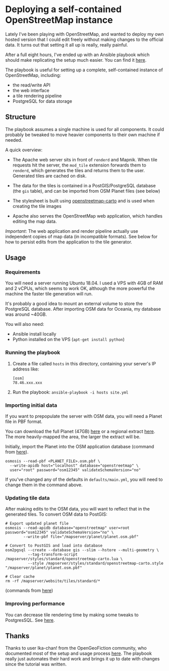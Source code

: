 # Deploying a self-contained OpenStreetMap instance

Lately I've been playing with OpenStreetMap, and wanted to deploy my own hosted version that I could edit freely without making changes to the official data. It turns out that setting it all up is really, really painful.

After a full eight hours, I've ended up with an Ansible playbook which should make replicating the setup much easier. You can find it [here](https://github.com/kdelwat/osm-ansible).

The playbook is useful for setting up a complete, self-contained instance of OpenStreetMap, including:

-   the read/write API
-   the web interface
-   a tile rendering pipeline
-   PostgreSQL for data storage

## Structure

The playbook assumes a single machine is used for all components. It could probably be tweaked to move heavier components to their own machine if needed.

A quick overview:

-   The Apache web server sits in front of `renderd` and Mapnik. When tile requests hit the server, the `mod_tile` extension forwards them to `renderd`, which generates the tiles and returns them to the user. Generated tiles are cached on disk.

-   The data for the tiles is contained in a PostGIS/PostgreSQL database (the `gis` table), and can be imported from OSM Planet files (see below)

-   The stylesheet is built using [openstreetmap-carto](https://github.com/gravitystorm/openstreetmap-carto) and is used when creating the tile images

-   Apache also serves the OpenStreetMap web application, which handles editing the map data.

_Important_: The web application and render pipeline actually use independent copies of map data (in incompatible formats). See below for how to persist edits from the application to the tile generator.

## Usage

### Requirements

You will need a server running Ubuntu 18.04. I used a VPS with 4GB of RAM and 2 vCPUs, which seems to work OK, although the more powerful the machine the faster tile generation will run.

It's probably a good idea to mount an external volume to store the PostgreSQL database. After importing OSM data for Oceania, my database was around ~40GB.

You will also need:

-   Ansible install locally
-   Python installed on the VPS (`apt-get install python`)

### Running the playbook

1. Create a file called `hosts` in this directory, containing your server's IP address like:

    ```
    [osm]
    78.46.xxx.xxx
    ```

2. Run the playbook: `ansible-playbook -i hosts site.yml`

### Importing initial data

If you want to prepopulate the server with OSM data, you will need a Planet file in PBF format.

You can download the full Planet (47GB) [here](https://planet.openstreetmap.org/) or a regional extract [here](http://download.openstreetmap.fr/extracts/). The more heavily-mapped the area, the larger the extract will be.

Initially, import the Planet into the OSM application database (command from [here](https://gis.stackexchange.com/a/169943)).

```
osmosis --read-pbf <PLANET_FILE>.osm.pbf \
  --write-apidb host="localhost" database="openstreetmap" \
  user="root" password="osm12345" validateSchemaVersion="no"
```

If you've changed any of the defaults in `defaults/main.yml`, you will need to change them in the command above.

### Updating tile data

After making edits to the OSM data, you will want to reflect that in the generated tiles. To convert OSM data to PostGIS:

```
# Export updated planet file
osmosis --read-apidb database="openstreetmap" user=root password="osm12345" validateSchemaVersion="no" \
        --write-pbf file="/mapserver/planet/planet.osm.pbf"

# Convert to PostGIS and load into database
osm2pgsql --create --database gis --slim --hstore --multi-geometry \
          --tag-transform-script /mapserver/styles/standard/openstreetmap-carto.lua \
          --style /mapserver/styles/standard/openstreetmap-carto.style "/mapserver/planet/planet.osm.pbf"

# Clear cache
rm -rf /mapserver/website/tiles/standard/*
```

(commands from [here](https://wiki.openstreetmap.org/wiki/User:Ika-chan!/Fantasy_maps_with_OSM_software#References))

### Improving performance

You can decrease tile rendering time by making some tweaks to PostgresSQL. See [here](https://ircama.github.io/osm-carto-tutorials/tile-server-ubuntu/).

## Thanks

Thanks to user Ika-chan! from the OpenGeoFiction community, who documented most of the setup and usage process [here](https://wiki.openstreetmap.org/wiki/User:Ika-chan!/Fantasy_maps_with_OSM_software#References). The playbook really just automates their hard work and brings it up to date with changes since the tutorial was written.
